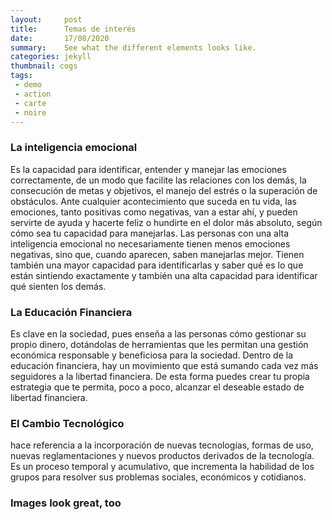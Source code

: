 ```yaml
---
layout:     post
title:      Temas de interés
date:       17/08/2020
summary:    See what the different elements looks like.
categories: jekyll
thumbnail: cogs
tags:
 - demo
 - action
 - carte
 - noire
---
```


### La inteligencia emocional

Es la capacidad para identificar, entender y manejar las emociones correctamente, de un modo que facilite las relaciones con los demás, la consecución de metas y objetivos, el manejo del estrés o la superación de obstáculos. Ante cualquier acontecimiento que suceda en tu vida, las emociones, tanto positivas como negativas, van a estar ahí, y pueden servirte de ayuda y hacerte feliz o hundirte en el dolor más absoluto, según cómo sea tu capacidad para manejarlas. Las personas con una alta inteligencia emocional no necesariamente tienen menos emociones negativas, sino que, cuando aparecen, saben manejarlas mejor. Tienen también una mayor capacidad para identificarlas y saber qué es lo que están sintiendo exactamente y también una alta capacidad para identificar qué sienten los demás.

### La Educación Financiera

Es clave en la sociedad, pues enseña a las personas cómo gestionar su propio dinero, dotándolas de herramientas que les permitan una gestión económica responsable y beneficiosa para la sociedad. Dentro de la educación financiera, hay un movimiento que está sumando cada vez más seguidores a la libertad financiera. De esta forma puedes crear tu propia estrategia que te permita, poco a poco, alcanzar el deseable estado de libertad financiera.

### El Cambio Tecnológico

hace referencia a la incorporación de nuevas tecnologías, formas de uso, nuevas reglamentaciones y nuevos productos derivados de la tecnología. Es un proceso temporal y acumulativo, que incrementa la habilidad de los grupos para resolver sus problemas sociales, económicos y cotidianos.

### Images look great, too




